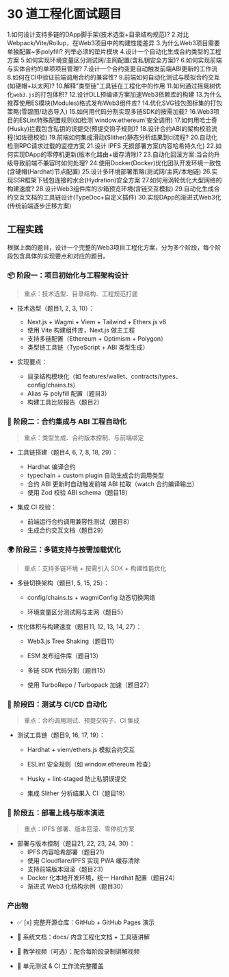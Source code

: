 
# 30 道工程化面试题目

1.如何设计支持多链的DApp脚手架(技术选型+目录结构规范)?
2.对比 Webpack/Vite/Rollup，在Web3项目中的构建性能差异
3.为什么Web3项目需要单独配置~多polyfill? 列举必须的垫片模块
4.设计一个自动化生成合约类型的工程方案
5.如何实现环境变量区分测试网/主网配置(含私钥安全方案)?
6.如何实现前端与实体合约的单项项目管理?
7.设计一个合约变更自动触发前端ABI更新的工作流
8.如何在CI中验证前端调用合约的兼容性?
9.前端如何自动化测试与模拟合约交互(如硬帽+以太网)?
10.解释”类型链"工具链在工程化中的作用
11.如何通过摇晃树优化`web3.js`的打包体积?
12.设计DLL预编译方案加速Web3依赖库的构建
13.为什么推荐使用ES模块(Modules)格式发布Web3组件库?
14.优化SVG钱包图标集的打包策略(雪碧图/动态导入)
15.如何用代码分割实现多链SDK的按需加载?
16.Web3项目的ESLint特殊配置规则(如检测`window.ethereum'安全调用)
17.如何用哈士奇(Husky)拦截包含私钥的误提交(预提交钩子规则)?
18.设计合约ABI的架构校验流程(如佐德校验)
19.前端如何集成滑动(Slither)静态分析结果到ci流程?
20.自动化检测RPC请求过载的监控方案
21.设计 IPFS 无损部署方案(内容哈希持久化)
22.如何实现DApp的零停机更新(版本化路由+缓存清除)?
23.自动化回滚方案:当合约升级导致前端不兼容时如何处理?
24.使用Docker(Docker)优化团队开发环境一致性(含硬帽(Hardhat)节点配置)
25.设计多环境部署策略(测试网/主网/本地链)
26.实现SSR框架下钱包连接的水合(Hydration)安全方案
27.如何用涡轮优化大型网络的构建速度?
28.设计Web3组件库的沙箱预览环境(含链交互模拟)
29.自动化生成合约交互文档的工具链设计(TypeDoc+自定义插件)
30.实现DApp的渐进式Web3化(传统前端逐步迁移方案)

## 工程实践

根据上面的题目，设计一个完整的Web3项目工程化方案，分为多个阶段，每个阶段包含具体的实现要点和对应的题目。

### 📦 阶段一：项目初始化与工程架构设计

> 重点：技术选型、目录结构、工程规范打底

- 技术选型（题目1, 2, 3, 10）：

  - Next.js + Wagmi + Viem + Tailwind + Ethers.js v6
  - 使用 Vite 构建组件库，Next.js 做主工程
  - 支持多链配置（Ethereum + Optimism + Polygon）
  - 类型链工具链（TypeScript + ABI 类型生成）

- 实现要点：
  - 目录结构模块化（如 features/wallet、contracts/types、config/chains.ts）
  - Alias 与 polyfill 配置（题目3）
  - 构建工具比较报告（题目2）

### 🔗 阶段二：合约集成与 ABI 工程自动化

> 重点：类型生成、合约版本控制、与前端绑定

- 工具链搭建（题目4, 6, 7, 8, 18, 29）：
  - Hardhat 编译合约
  - typechain + custom plugin 自动生成合约调用类型
  - 合约 ABI 更新时自动触发前端 ABI 拉取（watch 合约编译输出）
  - 使用 Zod 校验 ABI schema（题目18）

- 集成 CI 校验：
  - 前端运行合约调用兼容性测试（题目8）
  - 生成合约交互文档（题目29）

### 🌍 阶段三：多链支持与按需加载优化

> 重点：支持多链环境 + 按需引入 SDK + 构建性能优化

- 多链切换架构（题目1, 5, 15, 25）：

  - config/chains.ts + wagmiConfig 动态切换网络

  - 环境变量区分测试网与主网（题目5）

- 优化体积与构建速度（题目11, 12, 13, 14, 27）：

  - Web3.js Tree Shaking（题目11）

  - ESM 发布组件库（题目13）

  - 多链 SDK 代码分割（题目15）

  - 使用 TurboRepo / Turbopack 加速（题目27）

### 🧪 阶段四：测试与 CI/CD 自动化

> 重点：合约调用测试、预提交钩子、CI 集成

- 测试工具链（题目9, 16, 17, 19）：

  - Hardhat + viem/ethers.js 模拟合约交互

  - ESLint 安全规则（如 window.ethereum 检查）

  - Husky + lint-staged 防止私钥误提交

  - 集成 Slither 分析结果入 CI（题目19）

### 🚀 阶段五：部署上线与版本演进

> 重点：IPFS 部署、版本回滚、零停机方案

- 部署与版本控制（题目21, 22, 23, 24, 30）：
  - IPFS 内容哈希部署（题目21）
  - 使用 Cloudflare/IPFS 实现 PWA 缓存清除
  - 支持前端版本回滚（题目23）
  - Docker 化本地开发环境，统一 Hardhat 配置（题目24）
  - 渐进式 Web3 化结构示例（题目30）

### 产出物

- ✅ [x] 完整开源仓库：GitHub + GitHub Pages 演示

- 📖 系统文档：docs/ 内含工程化文档 + 工具链讲解

- 🎥 教学视频（可选）：配合每阶段录制讲解视频

- 🧪 单元测试 & CI 工作流完整覆盖
